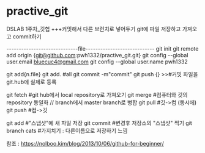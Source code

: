 # practive_git
DSLAB 1주차_깃헙 +++커밋해서 다른 브런치로 넣어두기
git에 파일 저장하고 가져오고 commit하기

-----------------------------file----------------------------
git init
git remote add origin {git@github.com:pwh1332/practive_git.git}
git config --global user.email bluecuc4@gmail.com
git config --global user.name pwh1332

git add{n.file}
git add. #all
git commit -m"commit"
git push {} >>#커밋 파일을 git.hub에 실제로 등록

git fetch #git hub에서 local repository로 가져오기
git merge #컴퓨터와 깃의 repository 동일화 // branch에서 master branch로 병합
git pull #깃->컴 (동시에)
git push #컴->깃

git add #"스냅샷"에 새 파일 저장
git commit #변경후 저장소의 "스냅샷" 찍기 
git branch cats #가지치기 : 다른이름으로 저장하기 느낌

참조 : https://nolboo.kim/blog/2013/10/06/github-for-beginner/
